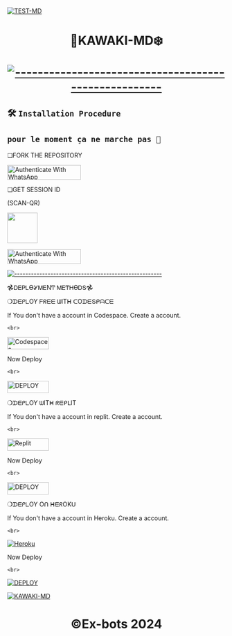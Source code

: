 

##
[![TEST-MD](https://telegra.ph/file/e0c074d000cb09728be62.jpg)](https://wa.me/22781289418)

<h1 align="center"> 💫KAWAKI-MD❄️

</p>

  



[![-----------------------------------------------------](https://raw.githubusercontent.com/andreasbm/readme/master/assets/lines/colored.png)](#table-of-contents)





 ## 🛠️ `Installation Procedure`

 

 ## `pour le moment ça ne marche pas 🤣`





❏FORK THE REPOSITORY 

  <a href="https://https://github.com/mhdbot/MHD-MD.git/fork" target="_blank">

  <img src="https://img.shields.io/badge/FORK BAT-black?style=for-the-badge&logo=render" alt="Authenticate With WhatsApp" width="170" height="34">

</a>









❏GET SESSION ID 

(SCAN-QR)           

 <a href="https://r.mtdv.me/EXCEL-MDX"><img src="https://play-lh.googleusercontent.com/901aMQFFnVoX2T-YuJmTIwpPve_SUgMv_QSyzMSPtAqt_l0CyXN1DxfD6xXU0r2f9iM=w240-h480-rw" width="70" /></a>



<a href="https://bat-bot-qr-34b45414eefe.herokuapp.com/" target="_blank">

  <img src="https://img.shields.io/badge/SESSION ID-black?style=for-the-badge&logo=render" alt="Authenticate With WhatsApp" width="170" height="34">

</a>



[![-----------------------------------------------------](https://raw.githubusercontent.com/andreasbm/readme/master/assets/lines/colored.png)](#table-of-contents)



𖣘ᎠᎬᏢᏞϴᎽᎷᎬΝͲ ᎷᎬͲᎻϴᎠՏ𖣘



❍ᗪᗴᑭᒪOY  ᖴᖇᗴᗴ ᗯITᕼ ᑕOᗪᗴՏᑭᗩᑕᗴ





 If You don't have a account in Codespace. Create a account.

    <br>



<a href='https://github.com/login?return_to=https%3A%2F%2Fgithub.com%2Fcodespaces' target="_blank"><img alt='Codespaces' src='https://img.shields.io/badge/CREATE-h?color=black&style=for-the-badge&logo=visualstudiocode' width="96.35" height="28"/></a></p>

Now Deploy

    <br>

<a href='https://cautious-goldfish-4j79j464wgxqhwpw.github.dev/' target="_blank"><img alt='DEPLOY' src='https://img.shields.io/badge/DEPLOY -h?color=black&style=for-the-badge&logo=visualstudiocode' width="96.35" height="28"/></a></p>







❍ᗪᗴᑭᒪOY ᗯITᕼ ᖇᗴᑭᒪIT



If You don't have a account in replit. Create a account.

    <br>

<a href='https://replit.com/signup' target="_blank"><img alt='Replit' src='https://img.shields.io/badge/CREATE-h?color=black&style=for-the-badge&logo=Replit' width="96.35" height="28"/></a></p>



Now Deploy

    <br>

<a href="https://replit.com/@HopeAmadi/BAT-MD?s=app" target="_blank"><img alt="DEPLOY" src="https://img.shields.io/badge/DEPLOY-black?color=black&style=for-the-badge&logo=Replit" width="96.35" height="28"></a>



❍ᗪᗴᑭᒪOY Oᑎ ᕼᗴᖇOKᑌ



If You don't have a account in Heroku. Create a account.

    <br>

<a href='https://signup.heroku.com/' target="_blank"><img alt='Heroku' src='https://img.shields.io/badge/-Create-black?style=for-the-badge&logo=heroku&logoColor=white'/></a></p>



  Now Deploy

    <br>



<a href='https://dashboard.heroku.com/new?template=https://https://github.com/mhdbot/MHD-MD.git' target="_blank"><img alt='DEPLOY' src='https://img.shields.io/badge/-DEPLOY-black?style=for-the-badge&logo=heroku&logoColor=white'/>





















 [![KAWAKI-MD](https://telegra.ph/file/e0c074d000cb09728be62.jpg)](https://wa.me/22781289418)

<h1 align="center"> ©Ex-bots 2024

</p>

